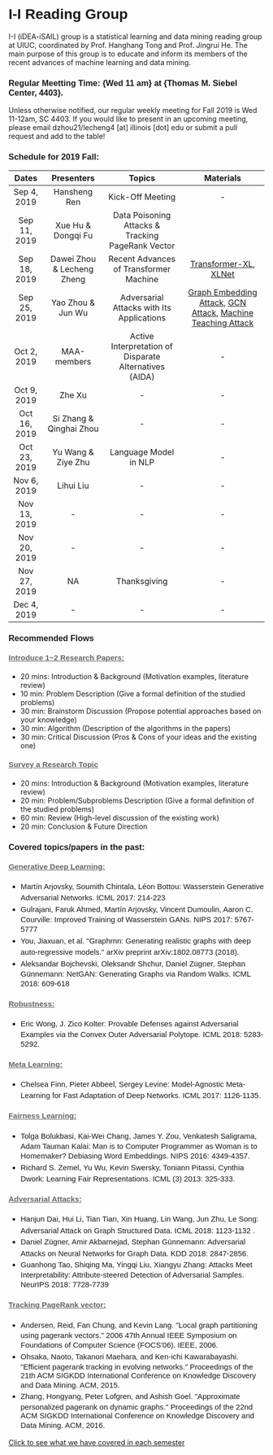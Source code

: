 # <span style="margin: 0px; padding: 0px; border: 0px; font-weight: inherit; font-style: inherit; font-family: Arial; vertical-align: baseline;">I-I Reading Group</span> 
I-I (iDEA-iSAIL) group is a statistical learning and data mining reading group at UIUC, coordinated by Prof. Hanghang Tong and Prof. Jingrui He. The main purpose of this group is to educate and inform its members of the recent advances of machine learning and data mining.

### <span style="margin: 0px; padding: 0px; border: 0px; font-weight: inherit; font-style: inherit; font-family: Arial; vertical-align: baseline;">Regular Meetting Time: {Wed 11 am} at {Thomas M. Siebel Center, 4403}.</span>

Unless otherwise notified, our regular weekly meeting for Fall 2019 is Wed 11-12am, SC 4403. If you would like to present in an upcoming meeting, please email dzhou21/lecheng4 [at] illinois [dot] edu or submit a pull request and add to the table!</span>


### <span style="margin: 0px; padding: 0px; border: 0px; font-weight: inherit; font-style: inherit; font-family: Arial; vertical-align: baseline;">Schedule for 2019 Fall:</span>

| Dates | Presenters | Topics | Materials|
| :---:         |     :---:      |          :---: |   :---: |
| Sep 4, 2019  | Hansheng Ren | Kick-Off Meeting|-    |
| Sep 11, 2019   |Xue Hu & Dongqi Fu| Data Poisoning Attacks & Tracking PageRank Vector    |
| Sep 18, 2019 |Dawei Zhou & Lecheng Zheng | Recent Advances of Transformer Machine|[Transformer-XL](https://arxiv.org/pdf/1901.02860.pdf), [XLNet](https://arxiv.org/pdf/1906.08237.pdf  )   |
| Sep 25, 2019 | Yao Zhou & Jun Wu    | Adversarial Attacks with Its Applications    |  [Graph Embedding Attack](http://proceedings.mlr.press/v97/bojchevski19a), [GCN Attack](https://openreview.net/pdf?id=Bylnx209YX), [Machine Teaching Attack](https://www.aaai.org/ocs/index.php/AAAI/AAAI15/paper/viewFile/9472/9954)|
| Oct 2, 2019   | MAA-members   | Active Interpretation of Disparate Alternatives (AIDA)    |-    |
| Oct 9, 2019   | Zhe Xu    | -    |-    |
| Oct 16, 2019   | Si Zhang & Qinghai Zhou   | -    |-    |
| Oct 23, 2019   | Yu Wang & Ziye Zhu    | Language Model in NLP   |-    |
| Nov 6, 2019   | Lihui Liu    | -    |-    |
| Nov 13, 2019   | -    | -    |-    |
| Nov 20, 2019   | -    | -    |-    |
| Nov 27, 2019   | NA    | Thanksgiving    |-    |
| Dec 4, 2019   | -    | -    |-    |

### <span style="margin: 0px; padding: 0px; border: 0px; font-weight: inherit; font-style: inherit; font-family: Arial; vertical-align: baseline;">Recommended Flows</span>

#### <span style="margin: 0px; padding: 0px; border: 0px; font-weight: inherit; font-style: inherit; font-size: 14.95px; font-family: Arial; vertical-align: baseline; color: rgb(102, 102, 102); text-decoration: underline; line-height: 1.25em;">Introduce 1~2 Research Papers:</span>
* 20 mins: Introduction & Background (Motivation examples, literature review)
* 10 min: Problem Description (Give a formal definition of the studied problems)
* 30 min: Brainstorm Discussion (Propose potential approaches based on your knowledge)
* 30 min: Algorithm (Description of the algorithms in the papers)
* 30 min: Critical Discussion (Pros & Cons of your ideas and the existing one)

#### <span style="margin: 0px; padding: 0px; border: 0px; font-weight: inherit; font-style: inherit; font-size: 14.95px; font-family: Arial; vertical-align: baseline; color: rgb(102, 102, 102); text-decoration: underline; line-height: 1.25em;">Survey a Research Topic</span>
* 20 mins: Introduction & Background (Motivation examples, literature review)
* 20 min: Problem/Subproblems Description (Give a formal definition of the studied problems)
* 60 min: Review (High-level discussion of the existing work)
* 20 min: Conclusion & Future Direction

### <span style="margin: 0px; padding: 0px; border: 0px; font-weight: inherit; font-style: inherit; font-family: Arial; vertical-align: baseline;">Covered topics/papers in the past:</span>

#### <span style="margin: 0px; padding: 0px; border: 0px; font-weight: inherit; font-style: inherit; font-size: 14.95px; font-family: Arial; vertical-align: baseline; color: rgb(102, 102, 102); text-decoration: underline; line-height: 1.25em;">Generative Deep Learning:</span>

*   <span style="margin: 0px; padding: 0px; border: 0px; font-weight: inherit; font-style: inherit; font-size: 14.95px; font-family: Arial; vertical-align: baseline; line-height: 1.2em;"><span style="margin: 0px; padding: 0px; border: 0px; font-weight: inherit; font-style: inherit; font-size: 14.95px; font-family: inherit; vertical-align: baseline; line-height: 1.5em;">	Martín Arjovsky, Soumith Chintala, Léon Bottou: Wasserstein Generative Adversarial Networks. ICML 2017: 214-223</span><span style="margin: 0px; padding: 0px; border: 0px; font-weight: inherit; font-style: inherit; font-size: 14.95px; font-family: inherit; vertical-align: baseline; line-height: 1.5em;"> </span></span>
*   <span style="margin: 0px; padding: 0px; border: 0px; font-weight: inherit; font-style: inherit; font-size: 14.95px; font-family: Arial; vertical-align: baseline; line-height: 1.2em;"><span style="margin: 0px; padding: 0px; border: 0px; font-weight: inherit; font-style: inherit; font-size: 14.95px; font-family: inherit; vertical-align: baseline; line-height: 1.5em;">	 Gulrajani, Faruk Ahmed, Martín Arjovsky, Vincent Dumoulin, Aaron C. Courville: Improved Training of Wasserstein GANs. NIPS 2017: 5767-5777</span><span style="margin: 0px; padding: 0px; border: 0px; font-weight: inherit; font-style: inherit; font-size: 14.95px; font-family: inherit; vertical-align: baseline; line-height: 1.5em;"> </span></span>
*   <span style="margin: 0px; padding: 0px; border: 0px; font-weight: inherit; font-style: inherit; font-size: 14.95px; font-family: Arial; vertical-align: baseline; line-height: 1.2em;"><span style="margin: 0px; padding: 0px; border: 0px; font-weight: inherit; font-style: inherit; font-size: 14.95px; font-family: inherit; vertical-align: baseline; line-height: 1.5em;">You, Jiaxuan, et al. "Graphrnn: Generating realistic graphs with deep auto-regressive models." arXiv preprint arXiv:1802.08773 (2018).</span><span style="margin: 0px; padding: 0px; border: 0px; font-weight: inherit; font-style: inherit; font-size: 14.95px; font-family: inherit; vertical-align: baseline; line-height: 1.5em;"> </span></span>
*   <span style="margin: 0px; padding: 0px; border: 0px; font-weight: inherit; font-style: inherit; font-size: 14.95px; font-family: Arial; vertical-align: baseline; line-height: 1.2em;"><span style="margin: 0px; padding: 0px; border: 0px; font-weight: inherit; font-style: inherit; font-size: 14.95px; font-family: inherit; vertical-align: baseline; line-height: 1.5em;">Aleksandar Bojchevski, Oleksandr Shchur, Daniel Zügner, Stephan Günnemann: NetGAN: Generating Graphs via Random Walks. ICML 2018: 609-618</span><span style="margin: 0px; padding: 0px; border: 0px; font-weight: inherit; font-style: inherit; font-size: 14.95px; font-family: inherit; vertical-align: baseline; line-height: 1.5em;"> </span></span>


#### <span style="margin: 0px; padding: 0px; border: 0px; font-weight: inherit; font-style: inherit; font-size: 14.95px; font-family: Arial; vertical-align: baseline; color: rgb(102, 102, 102); text-decoration: underline; line-height: 1.25em;">Robustness:</span>

*   <span style="margin: 0px; padding: 0px; border: 0px; font-weight: inherit; font-style: inherit; font-size: 14.95px; font-family: Arial; vertical-align: baseline; line-height: 1.2em;"><span style="margin: 0px; padding: 0px; border: 0px; font-weight: inherit; font-style: inherit; font-size: 14.95px; font-family: inherit; vertical-align: baseline; line-height: 1.5em;">Eric Wong, J. Zico Kolter:
Provable Defenses against Adversarial Examples via the Convex Outer Adversarial Polytope. ICML 2018: 5283-5292. </span><span style="margin: 0px; padding: 0px; border: 0px; font-weight: inherit; font-style: inherit; font-size: 14.95px; font-family: inherit; vertical-align: baseline; line-height: 1.5em;"> </span></span>

#### <span style="margin: 0px; padding: 0px; border: 0px; font-weight: inherit; font-style: inherit; font-size: 14.95px; font-family: Arial; vertical-align: baseline; color: rgb(102, 102, 102); text-decoration: underline; line-height: 1.25em;">Meta Learning:</span>

*   <span style="margin: 0px; padding: 0px; border: 0px; font-weight: inherit; font-style: inherit; font-size: 14.95px; font-family: Arial; vertical-align: baseline; line-height: 1.2em;"><span style="margin: 0px; padding: 0px; border: 0px; font-weight: inherit; font-style: inherit; font-size: 14.95px; font-family: inherit; vertical-align: baseline; line-height: 1.5em;">	Chelsea Finn, Pieter Abbeel, Sergey Levine: Model-Agnostic Meta-Learning for Fast Adaptation of Deep Networks. ICML 2017: 1126-1135.</span><span style="margin: 0px; padding: 0px; border: 0px; font-weight: inherit; font-style: inherit; font-size: 14.95px; font-family: inherit; vertical-align: baseline; line-height: 1.5em;"> </span></span>

#### <span style="margin: 0px; padding: 0px; border: 0px; font-weight: inherit; font-style: inherit; font-size: 14.95px; font-family: Arial; vertical-align: baseline; color: rgb(102, 102, 102); text-decoration: underline; line-height: 1.25em;">Fairness Learning:</span>

*   <span style="margin: 0px; padding: 0px; border: 0px; font-weight: inherit; font-style: inherit; font-size: 14.95px; font-family: Arial; vertical-align: baseline; line-height: 1.2em;"><span style="margin: 0px; padding: 0px; border: 0px; font-weight: inherit; font-style: inherit; font-size: 14.95px; font-family: inherit; vertical-align: baseline; line-height: 1.5em;">	Tolga Bolukbasi, Kai-Wei Chang, James Y. Zou, Venkatesh Saligrama, Adam Tauman Kalai: Man is to Computer Programmer as Woman is to Homemaker? Debiasing Word Embeddings. NIPS 2016: 4349-4357. </span><span style="margin: 0px; padding: 0px; border: 0px; font-weight: inherit; font-style: inherit; font-size: 14.95px; font-family: inherit; vertical-align: baseline; line-height: 1.5em;"> </span></span>
*   <span style="margin: 0px; padding: 0px; border: 0px; font-weight: inherit; font-style: inherit; font-size: 14.95px; font-family: Arial; vertical-align: baseline; line-height: 1.2em;"><span style="margin: 0px; padding: 0px; border: 0px; font-weight: inherit; font-style: inherit; font-size: 14.95px; font-family: inherit; vertical-align: baseline; line-height: 1.5em;">	Richard S. Zemel, Yu Wu, Kevin Swersky, Toniann Pitassi, Cynthia Dwork: Learning Fair Representations. ICML (3) 2013: 325-333. </span><span style="margin: 0px; padding: 0px; border: 0px; font-weight: inherit; font-style: inherit; font-size: 14.95px; font-family: inherit; vertical-align: baseline; line-height: 1.5em;"> </span></span>

#### <span style="margin: 0px; padding: 0px; border: 0px; font-weight: inherit; font-style: inherit; font-size: 14.95px; font-family: Arial; vertical-align: baseline; color: rgb(102, 102, 102); text-decoration: underline; line-height: 1.25em;">Adversarial Attacks:</span>

*   <span style="margin: 0px; padding: 0px; border: 0px; font-weight: inherit; font-style: inherit; font-size: 14.95px; font-family: Arial; vertical-align: baseline; line-height: 1.2em;"><span style="margin: 0px; padding: 0px; border: 0px; font-weight: inherit; font-style: inherit; font-size: 14.95px; font-family: inherit; vertical-align: baseline; line-height: 1.5em;">	Hanjun Dai, Hui Li, Tian Tian, Xin Huang, Lin Wang, Jun Zhu, Le Song: Adversarial Attack on Graph Structured Data. ICML 2018: 1123-1132
.</span><span style="margin: 0px; padding: 0px; border: 0px; font-weight: inherit; font-style: inherit; font-size: 14.95px; font-family: inherit; vertical-align: baseline; line-height: 1.5em;"> </span></span>
*   <span style="margin: 0px; padding: 0px; border: 0px; font-weight: inherit; font-style: inherit; font-size: 14.95px; font-family: Arial; vertical-align: baseline; line-height: 1.2em;"><span style="margin: 0px; padding: 0px; border: 0px; font-weight: inherit; font-style: inherit; font-size: 14.95px; font-family: inherit; vertical-align: baseline; line-height: 1.5em;">	 	Daniel Zügner, Amir Akbarnejad, Stephan Günnemann: Adversarial Attacks on Neural Networks for Graph Data. KDD 2018: 2847-2856.</span><span style="margin: 0px; padding: 0px; border: 0px; font-weight: inherit; font-style: inherit; font-size: 14.95px; font-family: inherit; vertical-align: baseline; line-height: 1.5em;"> </span></span>
*   <span style="margin: 0px; padding: 0px; border: 0px; font-weight: inherit; font-style: inherit; font-size: 14.95px; font-family: Arial; vertical-align: baseline; line-height: 1.2em;"><span style="margin: 0px; padding: 0px; border: 0px; font-weight: inherit; font-style: inherit; font-size: 14.95px; font-family: inherit; vertical-align: baseline; line-height: 1.5em;">Guanhong Tao, Shiqing Ma, Yingqi Liu, Xiangyu Zhang: Attacks Meet Interpretability: Attribute-steered Detection of Adversarial Samples. NeurIPS 2018: 7728-7739</span><span style="margin: 0px; padding: 0px; border: 0px; font-weight: inherit; font-style: inherit; font-size: 14.95px; font-family: inherit; vertical-align: baseline; line-height: 1.5em;"> </span></span>

#### <span style="margin: 0px; padding: 0px; border: 0px; font-weight: inherit; font-style: inherit; font-size: 14.95px; font-family: Arial; vertical-align: baseline; color: rgb(102, 102, 102); text-decoration: underline; line-height: 1.25em;">Tracking PageRank vector:</span>

*   <span style="margin: 0px; padding: 0px; border: 0px; font-weight: inherit; font-style: inherit; font-size: 14.95px; font-family: Arial; vertical-align: baseline; line-height: 1.2em;"><span style="margin: 0px; padding: 0px; border: 0px; font-weight: inherit; font-style: inherit; font-size: 14.95px; font-family: inherit; vertical-align: baseline; line-height: 1.5em;">Andersen, Reid, Fan Chung, and Kevin Lang. "Local graph partitioning using pagerank vectors." 2006 47th Annual IEEE Symposium on Foundations of Computer Science (FOCS'06). IEEE, 2006.</span><span style="margin: 0px; padding: 0px; border: 0px; font-weight: inherit; font-style: inherit; font-size: 14.95px; font-family: inherit; vertical-align: baseline; line-height: 1.5em;"> </span></span>
*   <span style="margin: 0px; padding: 0px; border: 0px; font-weight: inherit; font-style: inherit; font-size: 14.95px; font-family: Arial; vertical-align: baseline; line-height: 1.2em;"><span style="margin: 0px; padding: 0px; border: 0px; font-weight: inherit; font-style: inherit; font-size: 14.95px; font-family: inherit; vertical-align: baseline; line-height: 1.5em;">Ohsaka, Naoto, Takanori Maehara, and Ken-ichi Kawarabayashi. "Efficient pagerank tracking in evolving networks." Proceedings of the 21th ACM SIGKDD International Conference on Knowledge Discovery and Data Mining. ACM, 2015.</span><span style="margin: 0px; padding: 0px; border: 0px; font-weight: inherit; font-style: inherit; font-size: 14.95px; font-family: inherit; vertical-align: baseline; line-height: 1.5em;"> </span></span>
*   <span style="margin: 0px; padding: 0px; border: 0px; font-weight: inherit; font-style: inherit; font-size: 14.95px; font-family: Arial; vertical-align: baseline; line-height: 1.2em;"><span style="margin: 0px; padding: 0px; border: 0px; font-weight: inherit; font-style: inherit; font-size: 14.95px; font-family: inherit; vertical-align: baseline; line-height: 1.5em;">Zhang, Hongyang, Peter Lofgren, and Ashish Goel. "Approximate personalized pagerank on dynamic graphs." Proceedings of the 22nd ACM SIGKDD International Conference on Knowledge Discovery and Data Mining. ACM, 2016.</span><span style="margin: 0px; padding: 0px; border: 0px; font-weight: inherit; font-style: inherit; font-size: 14.95px; font-family: inherit; vertical-align: baseline; line-height: 1.5em;"> </span></span>

[Click to see what we have covered in each semester](Semester/)
